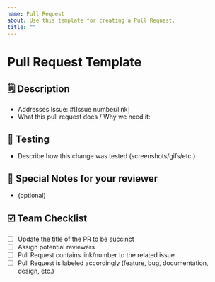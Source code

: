 ```yaml
---
name: Pull Request
about: Use this template for creating a Pull Request.
title: ""
---
```

# Pull Request Template

## 🗒️ Description

- Addresses Issue: #[Issue number/link]
- What this pull request does / Why we need it:

## 🧪 Testing

- Describe how this change was tested (screenshots/gifs/etc.)

## 📔 Special Notes for your reviewer

- (optional)

## ☑️ Team Checklist

- [ ] Update the title of the PR to be succinct
- [ ] Assign potential reviewers
- [ ] Pull Request contains link/number to the related issue
- [ ] Pull Request is labeled accordingly (feature, bug, documentation, design, etc.)
